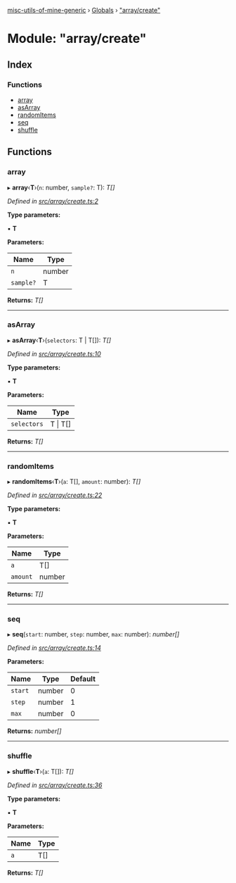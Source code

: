 [misc-utils-of-mine-generic](../README.md) › [Globals](../globals.md) › ["array/create"](_array_create_.md)

# Module: "array/create"

## Index

### Functions

* [array](_array_create_.md#array)
* [asArray](_array_create_.md#asarray)
* [randomItems](_array_create_.md#randomitems)
* [seq](_array_create_.md#seq)
* [shuffle](_array_create_.md#shuffle)

## Functions

###  array

▸ **array**‹**T**›(`n`: number, `sample?`: T): *T[]*

*Defined in [src/array/create.ts:2](https://github.com/cancerberoSgx/misc-utils-of-mine/blob/31c2f04/misc-utils-of-mine-generic/src/array/create.ts#L2)*

**Type parameters:**

▪ **T**

**Parameters:**

Name | Type |
------ | ------ |
`n` | number |
`sample?` | T |

**Returns:** *T[]*

___

###  asArray

▸ **asArray**‹**T**›(`selectors`: T | T[]): *T[]*

*Defined in [src/array/create.ts:10](https://github.com/cancerberoSgx/misc-utils-of-mine/blob/31c2f04/misc-utils-of-mine-generic/src/array/create.ts#L10)*

**Type parameters:**

▪ **T**

**Parameters:**

Name | Type |
------ | ------ |
`selectors` | T &#124; T[] |

**Returns:** *T[]*

___

###  randomItems

▸ **randomItems**‹**T**›(`a`: T[], `amount`: number): *T[]*

*Defined in [src/array/create.ts:22](https://github.com/cancerberoSgx/misc-utils-of-mine/blob/31c2f04/misc-utils-of-mine-generic/src/array/create.ts#L22)*

**Type parameters:**

▪ **T**

**Parameters:**

Name | Type |
------ | ------ |
`a` | T[] |
`amount` | number |

**Returns:** *T[]*

___

###  seq

▸ **seq**(`start`: number, `step`: number, `max`: number): *number[]*

*Defined in [src/array/create.ts:14](https://github.com/cancerberoSgx/misc-utils-of-mine/blob/31c2f04/misc-utils-of-mine-generic/src/array/create.ts#L14)*

**Parameters:**

Name | Type | Default |
------ | ------ | ------ |
`start` | number | 0 |
`step` | number | 1 |
`max` | number | 0 |

**Returns:** *number[]*

___

###  shuffle

▸ **shuffle**‹**T**›(`a`: T[]): *T[]*

*Defined in [src/array/create.ts:36](https://github.com/cancerberoSgx/misc-utils-of-mine/blob/31c2f04/misc-utils-of-mine-generic/src/array/create.ts#L36)*

**Type parameters:**

▪ **T**

**Parameters:**

Name | Type |
------ | ------ |
`a` | T[] |

**Returns:** *T[]*
